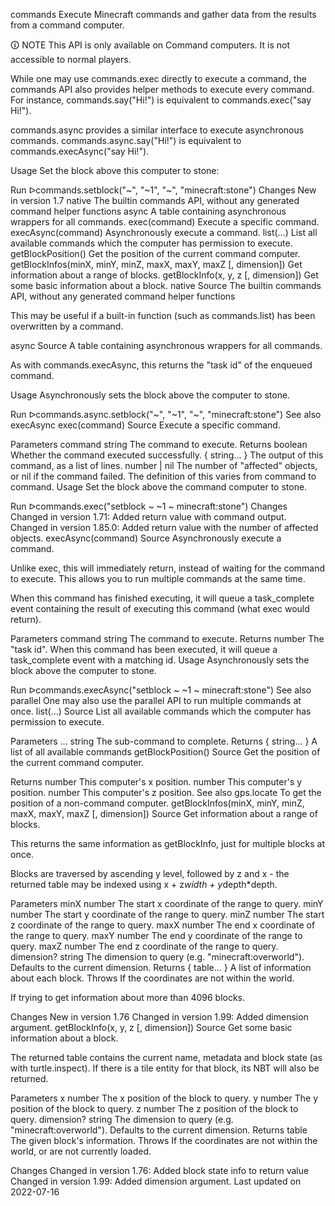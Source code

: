 commands
Execute Minecraft commands and gather data from the results from a command computer.

🛈 NOTE
This API is only available on Command computers. It is not accessible to normal players.

While one may use commands.exec directly to execute a command, the commands API also provides helper methods to execute every command. For instance, commands.say("Hi!") is equivalent to commands.exec("say Hi!").

commands.async provides a similar interface to execute asynchronous commands. commands.async.say("Hi!") is equivalent to commands.execAsync("say Hi!").

Usage
Set the block above this computer to stone:

Run ᐅcommands.setblock("~", "~1", "~", "minecraft:stone")
Changes
New in version 1.7
native	The builtin commands API, without any generated command helper functions
async	A table containing asynchronous wrappers for all commands.
exec(command)	Execute a specific command.
execAsync(command)	Asynchronously execute a command.
list(...)	List all available commands which the computer has permission to execute.
getBlockPosition()	Get the position of the current command computer.
getBlockInfos(minX, minY, minZ, maxX, maxY, maxZ [, dimension])	Get information about a range of blocks.
getBlockInfo(x, y, z [, dimension])	Get some basic information about a block.
native
Source
The builtin commands API, without any generated command helper functions

This may be useful if a built-in function (such as commands.list) has been overwritten by a command.

async
Source
A table containing asynchronous wrappers for all commands.

As with commands.execAsync, this returns the "task id" of the enqueued command.

Usage
Asynchronously sets the block above the computer to stone.

Run ᐅcommands.async.setblock("~", "~1", "~", "minecraft:stone")
See also
execAsync
exec(command)
Source
Execute a specific command.

Parameters
command string The command to execute.
Returns
boolean Whether the command executed successfully.
{ string... } The output of this command, as a list of lines.
number | nil The number of "affected" objects, or nil if the command failed. The definition of this varies from command to command.
Usage
Set the block above the command computer to stone.

Run ᐅcommands.exec("setblock ~ ~1 ~ minecraft:stone")
Changes
Changed in version 1.71: Added return value with command output.
Changed in version 1.85.0: Added return value with the number of affected objects.
execAsync(command)
Source
Asynchronously execute a command.

Unlike exec, this will immediately return, instead of waiting for the command to execute. This allows you to run multiple commands at the same time.

When this command has finished executing, it will queue a task_complete event containing the result of executing this command (what exec would return).

Parameters
command string The command to execute.
Returns
number The "task id". When this command has been executed, it will queue a task_complete event with a matching id.
Usage
Asynchronously sets the block above the computer to stone.

Run ᐅcommands.execAsync("setblock ~ ~1 ~ minecraft:stone")
See also
parallel One may also use the parallel API to run multiple commands at once.
list(...)
Source
List all available commands which the computer has permission to execute.

Parameters
... string The sub-command to complete.
Returns
{ string... } A list of all available commands
getBlockPosition()
Source
Get the position of the current command computer.

Returns
number This computer's x position.
number This computer's y position.
number This computer's z position.
See also
gps.locate To get the position of a non-command computer.
getBlockInfos(minX, minY, minZ, maxX, maxY, maxZ [, dimension])
Source
Get information about a range of blocks.

This returns the same information as getBlockInfo, just for multiple blocks at once.

Blocks are traversed by ascending y level, followed by z and x - the returned table may be indexed using x + z*width + y*depth*depth.

Parameters
minX number The start x coordinate of the range to query.
minY number The start y coordinate of the range to query.
minZ number The start z coordinate of the range to query.
maxX number The end x coordinate of the range to query.
maxY number The end y coordinate of the range to query.
maxZ number The end z coordinate of the range to query.
dimension? string The dimension to query (e.g. "minecraft:overworld"). Defaults to the current dimension.
Returns
{ table... } A list of information about each block.
Throws
If the coordinates are not within the world.

If trying to get information about more than 4096 blocks.

Changes
New in version 1.76
Changed in version 1.99: Added dimension argument.
getBlockInfo(x, y, z [, dimension])
Source
Get some basic information about a block.

The returned table contains the current name, metadata and block state (as with turtle.inspect). If there is a tile entity for that block, its NBT will also be returned.

Parameters
x number The x position of the block to query.
y number The y position of the block to query.
z number The z position of the block to query.
dimension? string The dimension to query (e.g. "minecraft:overworld"). Defaults to the current dimension.
Returns
table The given block's information.
Throws
If the coordinates are not within the world, or are not currently loaded.

Changes
Changed in version 1.76: Added block state info to return value
Changed in version 1.99: Added dimension argument.
Last updated on 2022-07-16